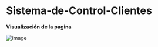 # Sistema-de-Control-Clientes

**Visualización de la pagina**

![image](https://user-images.githubusercontent.com/101674812/203175125-bbdff808-bed6-42b9-b3b5-962112066e2e.png)
